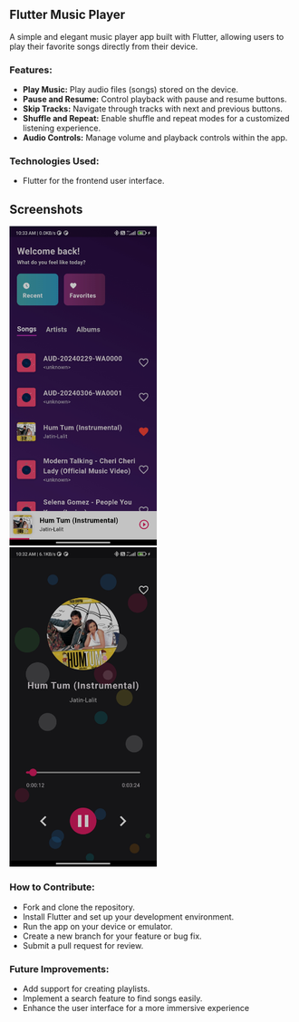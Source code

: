 ## Flutter Music Player

A simple and elegant music player app built with Flutter, allowing users to play their favorite songs directly from their device.

### Features:

- **Play Music:** Play audio files (songs) stored on the device.
- **Pause and Resume:** Control playback with pause and resume buttons.
- **Skip Tracks:** Navigate through tracks with next and previous buttons.
- **Shuffle and Repeat:** Enable shuffle and repeat modes for a customized listening experience.
- **Audio Controls:** Manage volume and playback controls within the app.

### Technologies Used:
- Flutter for the frontend user interface.

## Screenshots
<img src="https://github.com/ArchitRakholiya201/music_player_app/blob/main/assets/images/home_screen.jpg?raw=true" width="260"> <img src="https://github.com/ArchitRakholiya201/music_player_app/blob/main/assets/images/play_screen.jpg?raw=true" width="260">

### How to Contribute:
- Fork and clone the repository.
- Install Flutter and set up your development environment.
- Run the app on your device or emulator.
- Create a new branch for your feature or bug fix.
- Submit a pull request for review.

### Future Improvements:
- Add support for creating playlists.
- Implement a search feature to find songs easily.
- Enhance the user interface for a more immersive experience
